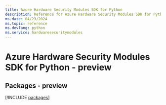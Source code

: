 ```yaml
---
title: Azure Hardware Security Modules SDK for Python
description: Reference for Azure Hardware Security Modules SDK for Python
ms.date: 04/23/2024
ms.topic: reference
ms.devlang: python
ms.service: hardwaresecuritymodules
---
```

# Azure Hardware Security Modules SDK for Python - preview
## Packages - preview
[!INCLUDE [packages](hardware-security-modules-index.md)]